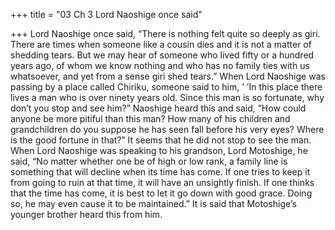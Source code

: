+++
title = "03 Ch 3 Lord Naoshige once said"

+++
Lord Naoshige once said, “There is nothing felt quite
so deeply as giri. There are times when someone
like a cousin dies and it is not a matter of shedding
tears. But we may hear of someone who lived fifty
or a hundred years ago, of whom we know nothing and who has
no family ties with us whatsoever, and yet from a sense giri shed
tears.”
When Lord Naoshige was passing by a place called Chiriku,
someone said to him, ’ ’In this place there lives a man who
is over ninety years old. Since this man is so fortunate, why
don’t you stop and see him?” Naoshige heard this and said,
“How could anyone be more pitiful than this man? How many
of his children and grandchildren do you suppose he has seen
fall before his very eyes? Where is the good fortune in that?”
It seems that he did not stop to see the man.
When Lord Naoshige was speaking to his grandson, Lord
Motoshige, he said, “No matter whether one be of high or low
rank, a family line is something that will decline when its time
has come. If one tries to keep it from going to ruin at that time,
it will have an unsightly finish. If one thinks that the time has
come, it is best to let it go down with good grace. Doing so, he
may even cause it to be maintained.”
It is said that Motoshige’s younger brother heard this from
him.

